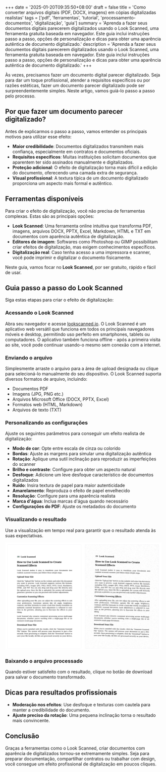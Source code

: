 +++
date = '2025-01-20T09:35:50+08:00'
draft = false
title = 'Como converter arquivos digitais (PDF, DOCX, imagens) em cópias digitalizadas realistas'
tags = ['pdf', 'ferramentas', 'tutorial', 'processamento-documentos', 'digitalização', 'guia']
summary = 'Aprenda a fazer seus documentos digitais parecerem digitalizados usando o Look Scanned, uma ferramenta gratuita baseada em navegador. Este guia inclui instruções passo a passo, opções de personalização e dicas para obter uma aparência autêntica de documento digitalizado.'
description = 'Aprenda a fazer seus documentos digitais parecerem digitalizados usando o Look Scanned, uma ferramenta gratuita baseada em navegador. Este guia inclui instruções passo a passo, opções de personalização e dicas para obter uma aparência autêntica de documento digitalizado.'
+++

Às vezes, precisamos fazer um documento digital parecer digitalizado. Seja para dar um toque profissional, atender a requisitos específicos ou por razões estéticas, fazer um documento parecer digitalizado pode ser surpreendentemente simples. Neste artigo, vamos guiá-lo passo a passo pelo processo.

## Por que fazer um documento parecer digitalizado?

Antes de explicarmos o passo a passo, vamos entender os principais motivos para utilizar esse efeito:

- **Maior credibilidade**: Documentos digitalizados transmitem mais confiança, especialmente em contratos e documentos oficiais.
- **Requisitos específicos**: Muitas instituições solicitam documentos que aparentem ter sido assinados manualmente e digitalizados.
- **Proteção adicional**: O efeito de digitalização torna mais difícil a edição do documento, oferecendo uma camada extra de segurança.
- **Visual profissional**: A textura típica de um documento digitalizado proporciona um aspecto mais formal e autêntico.

## Ferramentas disponíveis

Para criar o efeito de digitalização, você não precisa de ferramentas complexas. Estas são as principais opções:

- **Look Scanned**: Uma ferramenta online intuitiva que transforma PDF, imagens, arquivos DOCX, PPTX, Excel, Markdown, HTML e TXT em documentos com aparência autêntica de digitalização.
- **Editores de imagem**: Softwares como Photoshop ou GIMP possibilitam criar efeitos de digitalização, mas exigem conhecimentos específicos.
- **Digitalização real**: Caso tenha acesso a uma impressora e scanner, você pode imprimir e digitalizar o documento fisicamente.

Neste guia, vamos focar no **Look Scanned**, por ser gratuito, rápido e fácil de usar.

## Guia passo a passo do Look Scanned

Siga estas etapas para criar o efeito de digitalização:

### Acessando o Look Scanned

Abra seu navegador e acesse [lookscanned.io](https://lookscanned.io). O Look Scanned é um aplicativo web versátil que funciona em todos os principais navegadores móveis e desktop, permitindo uso perfeito em smartphones, tablets ou computadores. O aplicativo também funciona offline - após a primeira visita ao site, você pode continuar usando-o mesmo sem conexão com a internet.

### Enviando o arquivo

Simplesmente arraste o arquivo para a área de upload designada ou clique para selecioná-lo manualmente do seu dispositivo. O Look Scanned suporta diversos formatos de arquivo, incluindo:

- Documentos PDF
- Imagens (JPG, PNG etc.)
- Arquivos Microsoft Office (DOCX, PPTX, Excel)
- Formatos web (HTML, Markdown)
- Arquivos de texto (TXT)

### Personalizando as configurações

Ajuste os seguintes parâmetros para conseguir um efeito realista de digitalização:

- **Modo de cor**: Opte entre escala de cinza ou colorido
- **Bordas**: Ajuste as margens para simular uma digitalização autêntica
- **Rotação**: Aplique uma sutil inclinação para reproduzir as imperfeições do scanner
- **Brilho e contraste**: Configure para obter um aspecto natural
- **Desfoque**: Adicione um leve desfoque característico de documentos digitalizados
- **Ruído**: Insira textura de papel para maior autenticidade
- **Amarelamento**: Reproduza o efeito de papel envelhecido
- **Resolução**: Configure para uma aparência realista
- **Marca d'água**: Inclua marcas d'água quando necessário
- **Configurações do PDF**: Ajuste os metadados do documento

### Visualizando o resultado

Use a visualização em tempo real para garantir que o resultado atenda às suas expectativas.

![Visualização em tempo real do Look Scanned](./look-scanned-preview.webp)

### Baixando o arquivo processado

Quando estiver satisfeito com o resultado, clique no botão de download para salvar o documento transformado.

## Dicas para resultados profissionais

- **Moderação nos efeitos**: Use desfoque e texturas com cautela para manter a credibilidade do documento.
- **Ajuste preciso da rotação**: Uma pequena inclinação torna o resultado mais convincente.

## Conclusão

Graças a ferramentas como o Look Scanned, criar documentos com aparência de digitalizados tornou-se extremamente simples. Seja para preparar documentação, compartilhar contratos ou trabalhar com design, você consegue um efeito profissional de digitalização em poucos cliques.
